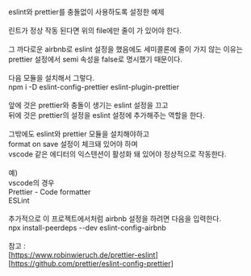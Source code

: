 eslint와 prettier를 충돌없이 사용하도록 설정한 예제<br />
<br />
린트가 정상 작동 된다면 위의 file에만 줄이 가 있어야 한다.<br />
<br />
그 까다로운 airbnb로 eslint 설정을 했음에도 세미콜론에 줄이 가지 않는 이유는<br />
prettier 설정에서 semi 속성을 false로 명시했기 때문이다.<br />
<br />
다음 모듈을 설치해서 그렇다.<br />
npm i -D eslint-config-prettier eslint-plugin-prettier<br />
<br />
앞에 것은 prettier와 충돌이 생기는 eslint 설정을 끄고<br />
뒤에 것은 prettier의 설정을 eslint 설정에 추가해주는 역할을 한다.<br />
<br />
그밖에도 eslint와 prettier 모듈을 설치해야하고<br />
format on save 설정이 체크돼 있어야 하며<br />
vscode 같은 에디터의 익스텐션이 활성화 돼 있어야 정상적으로 작동한다.<br />
<br />
예)<br />
vscode의 경우<br />
Prettier - Code formatter<br />
ESLint<br />
<br />
추가적으로 이 프로젝트에서처럼 airbnb 설정을 하려면 다음을 입력한다.<br />
npx install-peerdeps --dev eslint-config-airbnb<br />
<br />
참고 :<br />
[https://www.robinwieruch.de/prettier-eslint]<br />
[https://github.com/prettier/eslint-config-prettier]<br />
